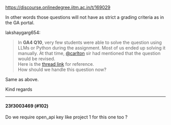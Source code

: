 https://discourse.onlinedegree.iitm.ac.in/t/169029

In other words those questions will not have as strict a grading criteria as in the GA portal.</p>
<aside class="quote group-ds-students" data-post="98" data-topic="169029" data-username="lakshaygarg654">
<div class="title">
<div class="quote-controls"></div>
 lakshaygarg654:</div>
<blockquote>
<p>In <strong>GA4 Q10</strong>, very few students were able to solve the question using LLMs or Python during the assignment. Most of us ended up solving it manually. At that time, <a class="mention" href="/u/carlton">@carlton</a> sir had mentioned that the question would be revised.<br/>
Here is the <a href="https://discourse.onlinedegree.iitm.ac.in/t/ga4-data-sourcing-discussion-thread-tds-jan-2025/165959/106">thread link</a> for reference.<br/>
How should we handle this question now?</p>
</blockquote>
</aside>
<p>Same as above.</p>
<p>Kind regards</p><hr>

<h4>23f3003469 (#102)</h4>
<p>Do we require open_api key like project 1 for this one too ?